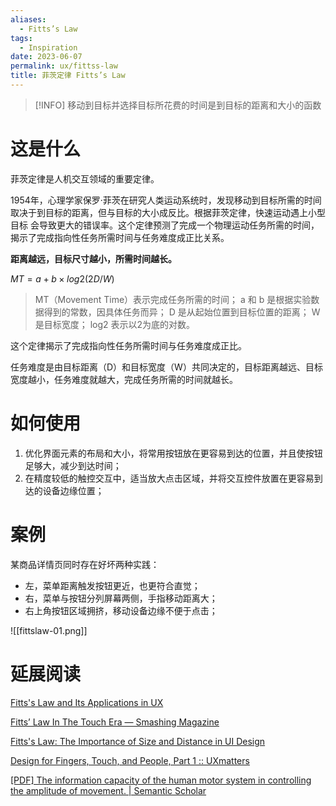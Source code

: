 ```yaml
---
aliases:
  - Fitts’s Law
tags:
  - Inspiration
date: 2023-06-07
permalink: ux/fittss-law
title: 菲茨定律 Fitts’s Law
---
```

> [!INFO] 移动到目标并选择目标所花费的时间是到目标的距离和大小的函数

# 这是什么

菲茨定律是人机交互领域的重要定律。  

1954年，心理学家保罗·菲茨在研究人类运动系统时，发现移动到目标所需的时间取决于到目标的距离，但与目标的大小成反比。根据菲茨定律，快速运动遇上小型目标 会导致更大的错误率。这个定律预测了完成一个物理运动任务所需的时间，揭示了完成指向性任务所需时间与任务难度成正比关系。

**距离越远，目标尺寸越小，所需时间越长。**

$MT = a + b × log2 (2D/W)$

> MT（Movement Time）表示完成任务所需的时间；
> a 和 b 是根据实验数据得到的常数，因具体任务而异；
> D 是从起始位置到目标位置的距离； 
> W 是目标宽度； 
> log2 表示以2为底的对数。

这个定律揭示了完成指向性任务所需时间与任务难度成正比。

任务难度是由目标距离（D）和目标宽度（W）共同决定的，目标距离越远、目标宽度越小，任务难度就越大，完成任务所需的时间就越长。

# 如何使用

1. 优化界面元素的布局和大小，将常用按钮放在更容易到达的位置，并且使按钮足够大，减少到达时间；  
2. 在精度较低的触控交互中，适当放大点击区域，并将交互控件放置在更容易到达的设备边缘位置；

# 案例

某商品详情页同时存在好坏两种实践：  
- 左，菜单距离触发按钮更近，也更符合直觉；  
- 右，菜单与按钮分列屏幕两侧，手指移动距离大；  
- 右上角按钮区域拥挤，移动设备边缘不便于点击；

![[fittslaw-01.png]]

# 延展阅读

[Fitts's Law and Its Applications in UX](https://www.nngroup.com/articles/fitts-law/)

[Fitts’ Law In The Touch Era — Smashing Magazine](https://www.smashingmagazine.com/2022/02/fitts-law-touch-era/)

[Fitts's Law: The Importance of Size and Distance in UI Design](https://www.interaction-design.org/literature/article/fitts-s-law-the-importance-of-size-and-distance-in-ui-design)

[Design for Fingers, Touch, and People, Part 1 :: UXmatters](https://www.uxmatters.com/mt/archives/2017/03/design-for-fingers-touch-and-people-part-1.php)

[[PDF] The information capacity of the human motor system in controlling the amplitude of movement. | Semantic Scholar](https://pdfs.semanticscholar.org/634c/9fde5f1c411e4487658ac738dcf18d98ea8d.pdf)